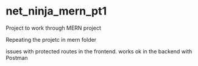 # net_ninja_mern_pt1
Project to work through MERN project

Repeating the projetc in mern folder 

issues with protected routes in the frontend. works ok in the backend with Postman
